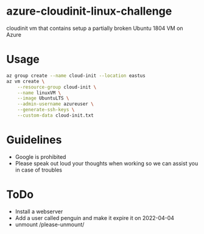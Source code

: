 # azure-cloudinit-linux-challenge
cloudinit vm that contains setup a partially broken Ubuntu 1804 VM on Azure
# Usage
```bash
az group create --name cloud-init --location eastus
az vm create \
    --resource-group cloud-init \
    --name linuxVM \
    --image UbuntuLTS \
    --admin-username azureuser \
    --generate-ssh-keys \
    --custom-data cloud-init.txt
```
# Guidelines
- Google is prohibited
- Please speak out loud your thoughts when working so we can assist you in case of troubles

# ToDo

 - Install a webserver
 - Add a user called penguin and make it expire it on 2022-04-04
 - unmount /please-unmount/
 
